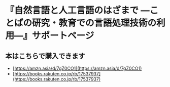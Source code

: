 # 『自然言語と人工言語のはざまで ―ことばの研究・教育での言語処理技術の利用―』サポートページ

## 本はこちらで購入できます
- [https://amzn.asia/d/7gZ0CO1](https://amzn.asia/d/7gZ0CO1)
- [https://books.rakuten.co.jp/rb/17537937](https://books.rakuten.co.jp/rb/17537937)
